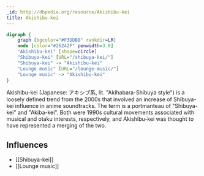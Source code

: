 ```yaml
---
_id: http://dbpedia.org/resource/Akishibu-kei
title: Akishibu-kei
---
```


```dot
digraph {
	graph [bgcolor="#F3DDB8" rankdir=LR]
	node [color="#26242F" penwidth=3.0]
	"Akishibu-kei" [shape=circle]
	"Shibuya-kei" [URL="/shibuya-kei/"]
	"Shibuya-kei" -> "Akishibu-kei"
	"Lounge music" [URL="/lounge-music/"]
	"Lounge music" -> "Akishibu-kei"
}
```

Akishibu-kei (Japanese: アキシブ系, lit. "Akihabara-Shibuya style") is a loosely defined trend from the 2000s that involved an increase of Shibuya-kei influence in anime soundtracks. The term is a portmanteau of "Shibuya-kei" and "Akiba-kei". Both were 1990s cultural movements associated with musical and otaku interests, respectively, and Akishibu-kei was thought to have represented a merging of the two.

## Influences
- [[Shibuya-kei]]
- [[Lounge music]]
